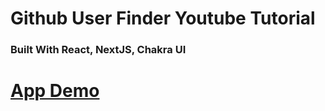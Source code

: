 # Github User Finder Youtube Tutorial

### Built With React, NextJS, Chakra UI



# [App Demo](https://github-user-finder-yt.vercel.app/)

